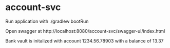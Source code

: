 # account-svc

Run application with
./gradlew bootRun

Open swagger at
http://localhost:8080/account-svc/swagger-ui/index.html

Bank vault is initalized with account 1234.56.78903 with a balance of 13.37